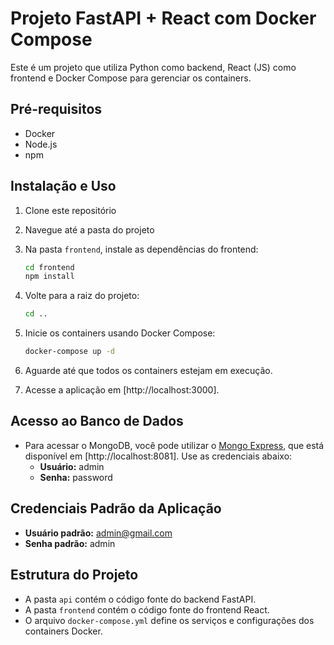 # Projeto FastAPI + React com Docker Compose

Este é um projeto que utiliza Python como backend, React (JS) como frontend e Docker Compose para gerenciar os containers.

## Pré-requisitos

- Docker
- Node.js
- npm

## Instalação e Uso

1. Clone este repositório

2. Navegue até a pasta do projeto

3. Na pasta `frontend`, instale as dependências do frontend:

   ```bash
   cd frontend
   npm install
   ```

4. Volte para a raiz do projeto:

   ```bash
   cd ..
   ```

5. Inicie os containers usando Docker Compose:

   ```bash
   docker-compose up -d
   ```

6. Aguarde até que todos os containers estejam em execução.

7. Acesse a aplicação em [http://localhost:3000].

## Acesso ao Banco de Dados

- Para acessar o MongoDB, você pode utilizar o [Mongo Express](https://github.com/mongo-express/mongo-express), que está disponível em [http://localhost:8081]. Use as credenciais abaixo:
  - **Usuário:** admin
  - **Senha:** password

## Credenciais Padrão da Aplicação

- **Usuário padrão:** admin@gmail.com
- **Senha padrão:** admin

## Estrutura do Projeto

- A pasta `api` contém o código fonte do backend FastAPI.
- A pasta `frontend` contém o código fonte do frontend React.
- O arquivo `docker-compose.yml` define os serviços e configurações dos containers Docker.

